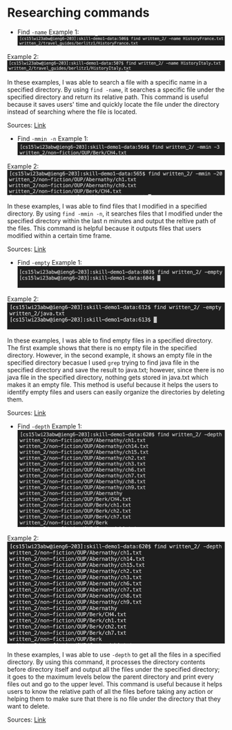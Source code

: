 # Researching commands 

* Find `-name`
Example 1:
![Image](find1.png)

Example 2:
![Image](find2.png)

In these examples, I was able to search a file with a specific name in a specified directory. By using `find -name`, it searches a specific file under the specified directory and return its relative path. This command is useful because it saves users' time and quickly locate the file under the directory instead of searching where the file is located. 

Sources: [Link](https://linuxhint.com/linux-find-command-tutorial/)

* Find `-mmin -n`
Example 1:
![Image](min1.png)

Example 2:
![Image](min2.png)

In these examples, I was able to find files that I modified in a specified directory. By using `find -mmin -n`, it searches files that I modified under the specified directory within the last n minutes and output the reltive path of the files. This command is helpful because it outputs files that users modified within a certain time frame.

Sources: [Link](https://linuxhint.com/linux-find-command-tutorial/)

* Find `-empty`
Example 1:
![Image](empty1.png)

Example 2:
![Image](empty2.png)

In these examples, I was able to find empty files in a specified directory. The first example shows that there is no empty file in the specified directory. However, in the second example, it shows an empty file in the specified directory becasue I used `grep` trying to find java file in the specified directory and save the result to java.txt; however, since there is no java file in the specified directory, nothing gets stored in java.txt which makes it an empty file. This method is useful because it helps the users to identify empty files and users can easily organize the directories by deleting them.  

Sources: [Link](https://linuxhint.com/linux-find-command-tutorial/)

* Find `-depth`
Example 1:
![Image](depth1.png)

Example 2:
![Image](depth1.png)

In these examples, I was able to use `-depth` to get all the files in a specified directory. By using this command, it processes the directory contents before directory itself and output all the files under the specified directory; it goes to the maximum levels below the parent directory and print every files out and go to the upper level. This command is useful because it helps users to know the relative path of all the files before taking any action or helping them to make sure that there is no file under the directory that they want to delete. 

Sources: [Link](https://www.softwaretestinghelp.com/find-command-in-unix/)
